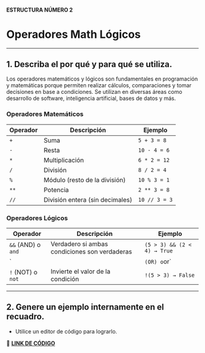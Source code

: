 #### ESTRUCTURA NÚMERO 2  
# Operadores Math Lógicos  

---  

## 1. Describa el por qué y para qué se utiliza.  
Los operadores matemáticos y lógicos son fundamentales en programación y matemáticas porque permiten realizar cálculos, comparaciones y tomar decisiones en base a condiciones. Se utilizan en diversas áreas como desarrollo de software, inteligencia artificial, bases de datos y más.  

### **Operadores Matemáticos**  

| Operador | Descripción | Ejemplo |
|----------|------------|---------|
| `+` | Suma | `5 + 3 = 8` |
| `-` | Resta | `10 - 4 = 6` |
| `*` | Multiplicación | `6 * 2 = 12` |
| `/` | División | `8 / 2 = 4` |
| `%` | Módulo (resto de la división) | `10 % 3 = 1` |
| `**` | Potencia | `2 ** 3 = 8` |
| `//` | División entera (sin decimales) | `10 // 3 = 3` |

### **Operadores Lógicos**  

| Operador | Descripción | Ejemplo |
|----------|------------|---------|
| `&&` (AND) o `and` | Verdadero si ambas condiciones son verdaderas | `(5 > 3) && (2 < 4) → True` |
| `||` (OR) o `or` | Verdadero si al menos una condición es verdadera | `(5 > 3) || (2 > 4) → True` |
| `!` (NOT) o `not` | Invierte el valor de la condición | `!(5 > 3) → False` |

---  

## 2. Genere un ejemplo internamente en el recuadro.  
- Utilice un editor de código para lograrlo.  

🔗 **[LINK DE CÓDIGO](https://pl.kotl.in/EMhr6h7oE?theme=darcula&readOnly=true)**  



